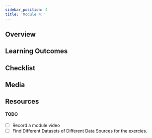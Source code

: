 ```yaml
---
sidebar_position: 4
title: 'Module 4:'
---
```

## Overview 

## Learning Outcomes

## Checklist 

## Media

## Resources

#### TODO

- [ ] Record a module video
- [ ] Find Different Datasets of Different Data Sources for the exercies.